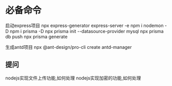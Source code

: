 # 必备命令
启动express项目
npx express-generator express-server -e 
npm i nodemon -D 
 npm i prisma -D
npx prisma init --datasource-provider mysql
npx prisma db push
npx prisma generate

生成antd项目
npx @ant-design/pro-cli create antd-manager
## 提问
nodejs实现文件上传功能,如何处理
nodejs实现加密的功能,如何处理